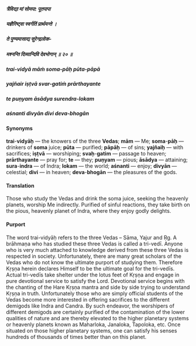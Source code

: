 ##### त्रैविद्या मां सोमपा: पूतपापा
##### यज्ञैरिष्ट्वा स्वर्गतिं प्रार्थयन्ते ।
##### ते पुण्यमासाद्य सुरेन्द्रलोक-
##### मश्नन्ति दिव्यान्दिवि देवभोगान् ॥ २० ॥

##### trai-vidyā māṁ soma-pāḥ pūta-pāpā
##### yajñair iṣṭvā svar-gatiṁ prārthayante
##### te puṇyam āsādya surendra-lokam
##### aśnanti divyān divi deva-bhogān

#### Synonyms

**trai**-**vidyāḥ** — the knowers of the three **Vedas**; **mām** — Me; **soma**-**pāḥ** — drinkers of **soma** juice; **pūta** — purified; **pāpāḥ** — of sins; **yajñaiḥ** — with sacrifices; **iṣṭvā** — worshiping; **svaḥ**-**gatim** — passage to heaven; **prārthayante** — pray for; **te** — they; **puṇyam** — pious; **āsādya** — attaining; **sura**-**indra** — of Indra; **lokam** — the world; **aśnanti** — enjoy; **divyān** — celestial; **divi** — in heaven; **deva**-**bhogān** — the pleasures of the gods.

#### Translation

Those who study the Vedas and drink the soma juice, seeking the heavenly planets, worship Me indirectly. Purified of sinful reactions, they take birth on the pious, heavenly planet of Indra, where they enjoy godly delights.

#### Purport

The word trai-vidyāḥ refers to the three Vedas – Sāma, Yajur and Ṛg. A brāhmaṇa who has studied these three Vedas is called a tri-vedī. Anyone who is very much attached to knowledge derived from these three Vedas is respected in society. Unfortunately, there are many great scholars of the Vedas who do not know the ultimate purport of studying them. Therefore Kṛṣṇa herein declares Himself to be the ultimate goal for the tri-vedīs. Actual tri-vedīs take shelter under the lotus feet of Kṛṣṇa and engage in pure devotional service to satisfy the Lord. Devotional service begins with the chanting of the Hare Kṛṣṇa mantra and side by side trying to understand Kṛṣṇa in truth. Unfortunately those who are simply official students of the Vedas become more interested in offering sacrifices to the different demigods like Indra and Candra. By such endeavor, the worshipers of different demigods are certainly purified of the contamination of the lower qualities of nature and are thereby elevated to the higher planetary systems or heavenly planets known as Maharloka, Janaloka, Tapoloka, etc. Once situated on those higher planetary systems, one can satisfy his senses hundreds of thousands of times better than on this planet.